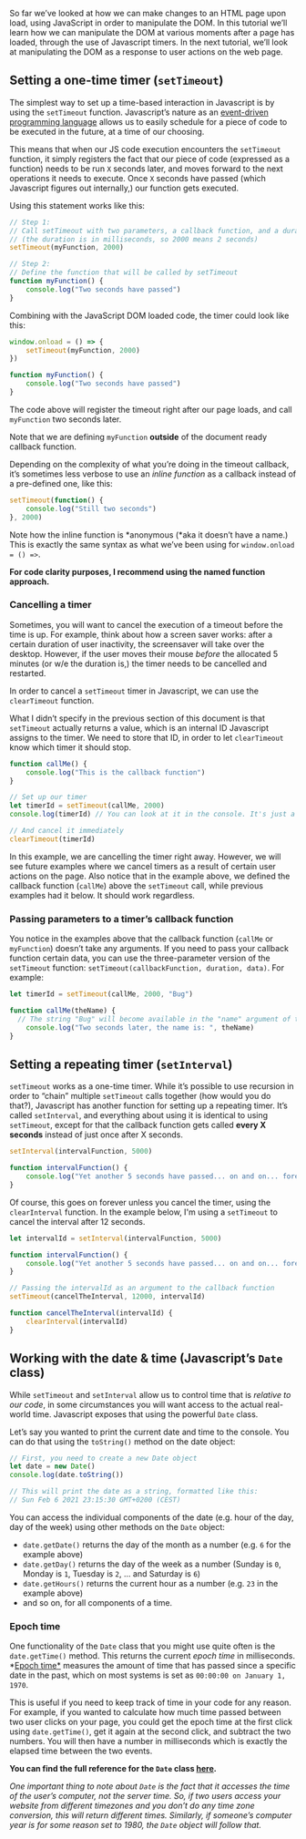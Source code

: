 So far we’ve looked at how we can make changes to an HTML page upon load, using JavaScript in order to manipulate the DOM. In this tutorial we’ll learn how we can manipulate the DOM at various moments after a page has loaded, through the use of Javascript timers. In the next tutorial, we’ll look at manipulating the DOM as a response to user actions on the web page.

## Setting a one-time timer (`setTimeout`)

The simplest way to set up a time-based interaction in Javascript is by using the `setTimeout` function. Javascript’s nature as an [event-driven programming language](https://blog.bitsrc.io/understanding-asynchronous-javascript-the-event-loop-74cd408419ff) allows us to easily schedule for a piece of code to be executed in the future, at a time of our choosing. 

This means that when our JS code execution encounters the `setTimeout` function, it simply registers the fact that our piece of code (expressed as a function) needs to be run `X` seconds later, and moves forward to the next operations it needs to execute. Once `X` seconds have passed (which Javascript figures out internally,) our function gets executed.

Using this statement works like this:

```jsx
// Step 1: 
// Call setTimeout with two parameters, a callback function, and a duration 
// (the duration is in milliseconds, so 2000 means 2 seconds)
setTimeout(myFunction, 2000)

// Step 2: 
// Define the function that will be called by setTimeout
function myFunction() {
	console.log("Two seconds have passed")
}
```

Combining with the JavaScript DOM loaded code, the timer could look like this:

```jsx
window.onload = () => {
	setTimeout(myFunction, 2000)
})

function myFunction() {
	console.log("Two seconds have passed")
}
```

The code above will register the timeout right after our page loads, and call `myFunction` two seconds later.

Note that we are defining `myFunction` **outside** of the document ready callback function.

Depending on the complexity of what you’re doing in the timeout callback, it’s sometimes less verbose to use an *inline function* as a callback instead of a pre-defined one, like this:

```jsx
setTimeout(function() {
	console.log("Still two seconds")
}, 2000)
```

Note how the inline function is *anonymous (*aka it doesn’t have a name.) This is exactly the same syntax as what we’ve been using for `window.onload = () =>`. 

**For code clarity purposes, I recommend using the named function approach.**

### Cancelling a timer

Sometimes, you will want to cancel the execution of a timeout before the time is up. For example, think about how a screen saver works: after a certain duration of user inactivity, the screensaver will take over the desktop. However, if the user moves their mouse *before* the allocated 5 minutes (or w/e the duration is,) the timer needs to be cancelled and restarted.

In order to cancel a `setTimeout` timer in Javascript, we can use the `clearTimeout` function. 

What I didn’t specify in the previous section of this document is that `setTimeout` actually returns a value, which is an internal ID Javascript assigns to the timer. We need to store that ID, in order to let `clearTimeout` know which timer it should stop.

```jsx
function callMe() {
	console.log("This is the callback function")
}

// Set up our timer
let timerId = setTimeout(callMe, 2000)
console.log(timerId) // You can look at it in the console. It's just a number :)

// And cancel it immediately
clearTimeout(timerId)
```

In this example, we are cancelling the timer right away. However, we will see future examples where we cancel timers as a result of certain user actions on the page. Also notice that in the example above, we defined the callback function (`callMe`) above the `setTimeout` call, while previous examples had it below. It should work regardless.

### Passing parameters to a timer’s callback function

You notice in the examples above that the callback function (`callMe` or `myFunction`) doesn’t take any arguments. If you need to pass your callback function certain data, you can use the three-parameter version of the `setTimeout` function: `setTimeout(callbackFunction, duration, data)`. For example:

```jsx
let timerId = setTimeout(callMe, 2000, "Bug")

function callMe(theName) {
  // The string "Bug" will become available in the "name" argument of this function.
	console.log("Two seconds later, the name is: ", theName)
}
```

## Setting a repeating timer (`setInterval`)

`setTimeout` works as a one-time timer. While it’s possible to use recursion in order to “chain” multiple `setTimeout` calls together (how would you do that?), Javascript has another function for setting up a repeating timer. It’s called `setInterval`, and everything about using it is identical to using `setTimeout`, except for that the callback function gets called **every X seconds** instead of just once after X seconds.

```jsx
setInterval(intervalFunction, 5000)

function intervalFunction() {
	console.log("Yet another 5 seconds have passed... on and on... forever...")
}
```

Of course, this goes on forever unless you cancel the timer, using the `clearInterval` function. In the example below, I'm using a `setTimeout` to cancel the interval after 12 seconds.

```jsx
let intervalId = setInterval(intervalFunction, 5000)

function intervalFunction() {
	console.log("Yet another 5 seconds have passed... on and on... forever...")
}

// Passing the intervalId as an argument to the callback function
setTimeout(cancelTheInterval, 12000, intervalId)

function cancelTheInterval(intervalId) {
	clearInterval(intervalId)
}
```

## Working with the date & time (Javascript’s `Date` class)

While `setTimeout` and `setInterval` allow us to control time that is *relative to our code*, in some circumstances you will want access to the actual real-world time. Javascript exposes that using the powerful `Date` class.

Let’s say you wanted to print the current date and time to the console. You can do that using the `toString()` method on the date object:

```jsx
// First, you need to create a new Date object
let date = new Date()
console.log(date.toString())

// This will print the date as a string, formatted like this:
// Sun Feb 6 2021 23:15:30 GMT+0200 (CEST)
```

You can access the individual components of the date (e.g. hour of the day, day of the week) using other methods on the `Date` object: 

- `date.getDate()` returns the day of the month as a number (e.g. `6` for the example above)
- `date.getDay()` returns the day of the week as a number (Sunday is `0`, Monday is `1`, Tuesday is `2`, ... and Saturday is `6`)
- `date.getHours()` returns the current hour as a number (e.g. `23` in the example above)
- and so on, for all components of a time.

### Epoch time

One functionality of the `Date` class that you might use quite often is the `date.getTime()` method. This returns the current *epoch time* in milliseconds. *[Epoch time*](https://en.wikipedia.org/wiki/Unix_time) measures the amount of time that has passed since a specific date in the past, which on most systems is set as `00:00:00 on January 1, 1970`. 

This is useful if you need to keep track of time in your code for any reason. For example, if you wanted to calculate how much time passed between two user clicks on your page, you could get the epoch time at the first click using `date.getTime()`, get it again at the second click, and subtract the two numbers. You will then have a number in milliseconds which is exactly the elapsed time between the two events.

**You can find the full reference for the `Date` class [here](https://developer.mozilla.org/en-US/docs/Web/JavaScript/Reference/Global_Objects/Date).**

*One important thing to note about `Date` is the fact that it accesses the time of the user’s computer, not the server time. So, if two users access your website from different timezones and you don’t do any time zone conversion, this will return different times. Similarly, if someone’s computer year is for some reason set to 1980, the `Date` object will follow that.*
